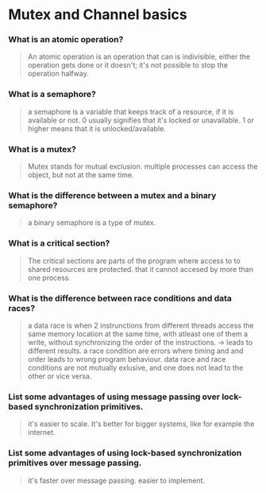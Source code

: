 # Mutex and Channel basics

### What is an atomic operation?
> An atomic operation is an operation that can is indivisible, either the operation gets done or it doesn't; it's not possible to stop the operation halfway.

### What is a semaphore?
> a semaphore is a variable that keeps track of a resource, if it is available or not. 0 usually signifies that it's locked or unavailable. 1 or higher means that it is unlocked/available.

### What is a mutex?
> Mutex stands for mutual exclusion. multiple processes can access the object, but not at the same time.

### What is the difference between a mutex and a binary semaphore?
> a binary semaphore is a type of mutex.

### What is a critical section?
> The critical sections are parts of the program where access to to shared resources are protected. that it cannot accesed by more than one process.

### What is the difference between race conditions and data races?
 > a data race is when 2 instrunctions from different threads access the same memory location at the same time, with atleast one of them a write, without synchronizing the order of the instructions. -> leads to different results.
 a race condition are errors where timing and and order leads to wrong program behaviour. data race and race conditions are not mutually exlusive, and one does not lead to the other or vice versa.

### List some advantages of using message passing over lock-based synchronization primitives.
> it's easier to scale. It's better for bigger systems, like for example the internet.  

### List some advantages of using lock-based synchronization primitives over message passing.
> it's faster over message passing. easier to implement.
